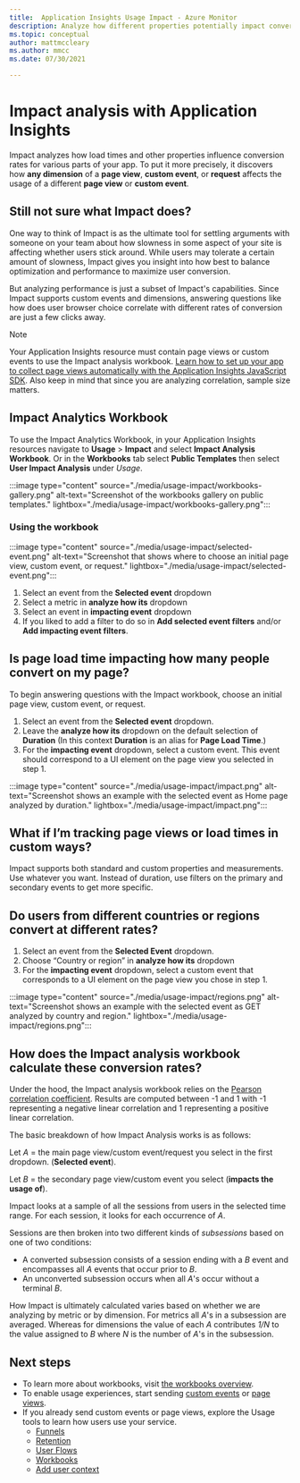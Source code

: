 ```yaml
---
title:  Application Insights Usage Impact - Azure Monitor
description: Analyze how different properties potentially impact conversion rates for parts of your apps.
ms.topic: conceptual
author: mattmccleary
ms.author: mmcc
ms.date: 07/30/2021

---
```


# Impact analysis with Application Insights

Impact analyzes how load times and other properties influence conversion rates for various parts of your app. To put it more precisely, it discovers how **any dimension** of a **page view**, **custom event**, or **request** affects the usage of a different **page view** or **custom event**. 

## Still not sure what Impact does?

One way to think of Impact is as the ultimate tool for settling arguments with someone on your team about how slowness in some aspect of your site is affecting whether users stick around. While users may tolerate a certain amount of slowness, Impact gives you insight into how best to balance optimization and performance to maximize user conversion.

But analyzing performance is just a subset of Impact's capabilities. Since Impact supports custom events and dimensions, answering questions like how does user browser choice correlate with different rates of conversion are just a few clicks away.

> [!NOTE]
> Your Application Insights resource must contain page views or custom events to use the Impact analysis workbook. [Learn how to set up your app to collect page views automatically with the Application Insights JavaScript SDK](./javascript.md). Also keep in mind that since you are analyzing correlation, sample size matters.

## Impact Analytics Workbook 

To use the Impact Analytics Workbook, in your Application Insights resources navigate to **Usage** > **Impact** and select **Impact Analysis Workbook**. Or in the  **Workbooks** tab select **Public Templates** then select **User Impact Analysis** under *Usage*.

:::image type="content" source="./media/usage-impact/workbooks-gallery.png" alt-text="Screenshot of the workbooks gallery on public templates." lightbox="./media/usage-impact/workbooks-gallery.png":::


### Using the workbook

:::image type="content" source="./media/usage-impact/selected-event.png" alt-text="Screenshot that shows where to choose an initial page view, custom event, or request." lightbox="./media/usage-impact/selected-event.png":::

1. Select an event from the **Selected event** dropdown
2. Select a metric in **analyze how its** dropdown
3. Select an event in  **impacting event** dropdown 
1. If you liked to add a filter to  do so in **Add selected event filters** and/or **Add impacting event filters**.


## Is page load time impacting how many people convert on my page?

To begin answering questions with the Impact workbook, choose an initial page view, custom event, or request.

1. Select an event from the **Selected event** dropdown.
2. Leave the **analyze how its** dropdown on the default selection of **Duration** (In this context **Duration** is an alias for **Page Load Time**.)
3. For the **impacting event** dropdown, select a custom event. This event should correspond to a UI element on the page view you selected in step 1.


:::image type="content" source="./media/usage-impact/impact.png" alt-text="Screenshot shows an example with the selected event as Home page analyzed by duration." lightbox="./media/usage-impact/impact.png":::

## What if I’m tracking page views or load times in custom ways?

Impact supports both standard and custom properties and measurements. Use whatever you want. Instead of duration,
use filters on the primary and secondary events to get more specific.

## Do users from different countries or regions convert at different rates?

1. Select an event from the **Selected Event** dropdown.
2. Choose “Country or region” in **analyze how its** dropdown
3. For the **impacting event** dropdown, select a custom event that corresponds to a UI element on the page view you chose in step 1.

:::image type="content" source="./media/usage-impact/regions.png" alt-text="Screenshot shows an example with the selected event as GET analyzed by country and region." lightbox="./media/usage-impact/regions.png":::

## How does the Impact analysis workbook calculate these conversion rates?

Under the hood, the Impact analysis workbook relies on the [Pearson correlation coefficient](https://en.wikipedia.org/wiki/Pearson_correlation_coefficient). Results are computed between -1 and 1 with -1 representing a negative linear correlation and 1 representing a positive linear correlation.

The basic breakdown of how Impact Analysis works is as follows:

Let _A_ = the main page view/custom event/request you select in the first dropdown. (**Selected event**).

Let _B_ = the secondary page view/custom event you select (**impacts the usage of**).

Impact looks at a sample of all the sessions from users in the selected time range. For each session, it looks for each occurrence of _A_.

Sessions are then broken into two different kinds of _subsessions_ based on one of two conditions:

- A converted subsession consists of a session ending with a _B_ event and encompasses all _A_ events that occur prior to _B_.
- An unconverted subsession occurs when all _A_'s occur without a terminal _B_.

How Impact is ultimately calculated varies based on whether we are analyzing by metric or by dimension. For metrics all _A_'s in a subsession are averaged. Whereas for dimensions the value of each _A_ contributes _1/N_ to the value assigned to _B_ where _N_ is the number of _A_'s in the subsession.

## Next steps

- To learn more about workbooks, visit [the workbooks overview](../visualize/workbooks-overview.md).
- To enable usage experiences, start sending [custom events](./api-custom-events-metrics.md#trackevent) or [page views](./api-custom-events-metrics.md#page-views).
- If you already send custom events or page views, explore the Usage tools to learn how users use your service.
    - [Funnels](usage-funnels.md)
    - [Retention](usage-retention.md)
    - [User Flows](usage-flows.md)
    - [Workbooks](../visualize/workbooks-overview.md)
    - [Add user context](./usage-overview.md)